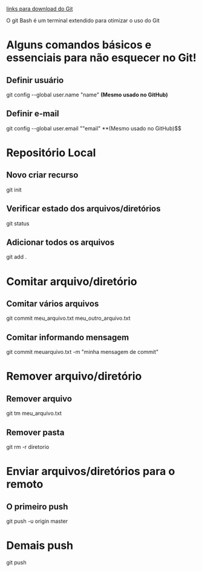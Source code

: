 [links para download do Git](https://git-scm.com/downloads)

O git Bash é um terminal extendido para otimizar o uso do Git

# Alguns comandos básicos e essenciais para não esquecer no Git! 

## Definir usuário

git config --global user.name "name" **(Mesmo usado no GitHub)**

## Definir e-mail

git config --global user.email ""email" **(Mesmo usado no GitHub)$$

# Repositório Local

## Novo criar recurso	

git init

## Verificar estado dos arquivos/diretórios

git status

## Adicionar todos os arquivos 

git add .

# Comitar arquivo/diretório

## Comitar vários arquivos

git commit meu_arquivo.txt meu_outro_arquivo.txt

## Comitar informando mensagem

git commit meuarquivo.txt -m "minha mensagem de commit"

# Remover arquivo/diretório

## Remover arquivo

git tm meu_arquivo.txt

## Remover pasta

git rm -r diretorio

# Enviar arquivos/diretórios para o remoto

## O primeiro push 

git push -u origin master

# Demais push 

git push